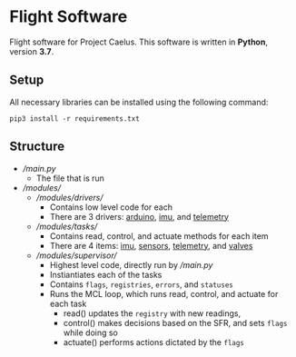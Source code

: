 # Flight Software

Flight software for Project Caelus.
This software is written in **Python**, version **3.7**.


## Setup

All necessary libraries can be installed using the following command: 
```
pip3 install -r requirements.txt
```


## Structure
- */main.py*
    - The file that is run
- */modules/*
    - */modules/drivers/*
        - Contains low level code for each 
        - There are 3 drivers: [arduino](flight_software/modules/drivers/arduino.py), [imu](flight_software/modules/drivers/imu_driver.py), and [telemetry](flight_software/modules/drivers/telemetry_driver.py)
    - */modules/tasks/*
        - Contains read, control, and actuate methods for each item
        - There are 4 items: [imu](flight_software/modules/tasks/imu_task.py), [sensors](flight_software/modules/tasks/sensor_arduino_task.py), [telemetry](flight_software/modules/tasks/telemetry_task.py), and [valves](flight_software/modules/tasks/valve_arduino_task.py)
    - */modules/supervisor/*
        - Highest level code, directly run by */main.py*
        - Instiantiates each of the tasks
        - Contains `flags`, `registries`, `errors`, and `statuses`
        - Runs the MCL loop, which runs read, control, and actuate for each task
            - read() updates the `registry` with new readings, 
            - control() makes decisions based on the SFR, and sets `flags` while doing so
            - actuate() performs actions dictated by the `flags`
